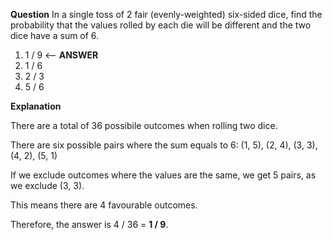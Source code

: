 **Question**
In a single toss of 2 fair (evenly-weighted) six-sided dice, find the probability that the values rolled by each die will be different and the two dice have a sum of 6.

1. 1 / 9 <-- **ANSWER**
2. 1 / 6
3. 2 / 3
4. 5 / 6

**Explanation**

There are a total of 36 possibile outcomes when rolling two dice.

There are six possible pairs where the sum equals to 6: (1, 5), (2, 4), (3, 3), (4, 2), (5, 1)

If we exclude outcomes where the values are the same, we get 5 pairs, as we exclude (3, 3).

This means there are 4 favourable outcomes.

Therefore, the answer is 4 / 36 = **1 / 9**.
